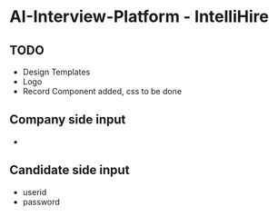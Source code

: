# AI-Interview-Platform - IntelliHire

## TODO

- Design Templates
- Logo
- Record Component added, css to be done

## Company side input

-

## Candidate side input

- userid
- password
